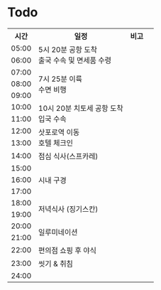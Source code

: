 # Todo
<table>
  <tr>
    <th>시간</th>
    <th>일정</th>
    <th>비고</th>
  </tr>
  <tr>
    <td>05:00</td>
    <td rowspan="2">5시 20분 공항 도착 <br> 출국 수속 및 면세품 수령</td>
    <td>  </td>
  </tr>
  <tr>
    <td>06:00</td>
    <td>  </td>
  </tr>
  <tr>
    <td>07:00</td>
    <td rowspan="3">7시 25분 이륙 <br> 수면 비행</td>
    <td>  </td>
  </tr>  
  <tr>
    <td>08:00</td>
    <td>  </td>
  </tr>   
  <tr>
    <td>09:00</td>
    <td>  </td>
  </tr>  
  <tr>
    <td>10:00</td>
    <td rowspan="2">10시 20분 치토세 공항 도착 <br> 입국 수속 </td>
    <td>  </td>
  </tr>   
  <tr>
    <td>11:00</td>
    <td>  </td>
  </tr>  
  <tr>
    <td>12:00</td>
    <td rowspan="2">삿포로역 이동 <br> 호텔 체크인</td>
    <td>  </td>
  </tr> 
  <tr>
    <td>13:00</td>
    <td>  </td>
  </tr>  
  <tr>
    <td>14:00</td>
    <td> 점심 식사(스프카레) </td>
    <td>  </td>
  </tr>   
  <tr>
    <td>15:00</td>
    <td rowspan="3">시내 구경 </td>
    <td>  </td>
  </tr>  
  <tr>
    <td>16:00</td>
    <td>  </td>
    <td>  </td>
  </tr>   
  <tr>
    <td>17:00</td>
    <td>  </td>
    <td>  </td>
  </tr>  
  <tr>
    <td>18:00</td>
    <td rowspan="2">저녁식사 (징기스칸) </td>
    <td>  </td>
  </tr> 
  <tr>
    <td>19:00</td>
    <td>  </td>
    <td>  </td>
  </tr>  
  <tr>
    <td>20:00</td>
    <td rowspan="2">일루미네이션 </td>
    <td>  </td>
  </tr>   
  <tr>
    <td>21:00</td>
    <td>  </td>
    <td>  </td>
  </tr>  
  <tr>
    <td>22:00</td>
    <td> 편의점 쇼핑 후 야식 </td>
    <td>  </td>
  </tr>   
  <tr>
    <td>23:00</td>
    <td> 씻기 & 취침  </td>
    <td>  </td>
  </tr>  
  <tr>
    <td>24:00</td>
    <td>  </td>
    <td>  </td>
  </tr>   
</table>
